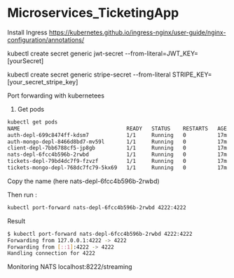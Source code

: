 # Microservices_TicketingApp

Install Ingress https://kubernetes.github.io/ingress-nginx/user-guide/nginx-configuration/annotations/

kubectl create secret generic jwt-secret --from-literal=JWT_KEY=[yourSecret]

kubectl create secret generic stripe-secret --from-literal STRIPE_KEY=[your_secret_stripe_key]

Port forwarding with kubernetees

1. Get pods

```bash
kubectl get pods
NAME                                  READY   STATUS    RESTARTS   AGE
auth-depl-699c8474ff-kdsm7            1/1     Running   0          17m
auth-mongo-depl-8466d8bd7-mv59l       1/1     Running   0          17m
client-depl-7bb6788cf5-jp8gb          1/1     Running   0          17m
nats-depl-6fcc4b596b-2rwbd            1/1     Running   0          17m
tickets-depl-79bd4dc7f9-fzvzf         1/1     Running   0          17m
tickets-mongo-depl-768dc7fc79-5kx69   1/1     Running   0          17m
```

Copy the name (here nats-depl-6fcc4b596b-2rwbd)

Then run :

```bash
kubectl port-forward nats-depl-6fcc4b596b-2rwbd 4222:4222
```

Result

```bash
$ kubectl port-forward nats-depl-6fcc4b596b-2rwbd 4222:4222
Forwarding from 127.0.0.1:4222 -> 4222
Forwarding from [::1]:4222 -> 4222
Handling connection for 4222
```

Monitoring NATS
localhost:8222/streaming
